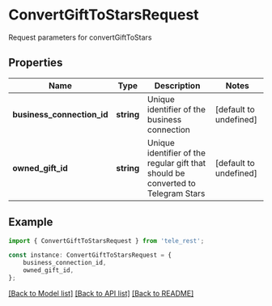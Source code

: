 # ConvertGiftToStarsRequest

Request parameters for convertGiftToStars

## Properties

Name | Type | Description | Notes
------------ | ------------- | ------------- | -------------
**business_connection_id** | **string** | Unique identifier of the business connection | [default to undefined]
**owned_gift_id** | **string** | Unique identifier of the regular gift that should be converted to Telegram Stars | [default to undefined]

## Example

```typescript
import { ConvertGiftToStarsRequest } from 'tele_rest';

const instance: ConvertGiftToStarsRequest = {
    business_connection_id,
    owned_gift_id,
};
```

[[Back to Model list]](../README.md#documentation-for-models) [[Back to API list]](../README.md#documentation-for-api-endpoints) [[Back to README]](../README.md)
